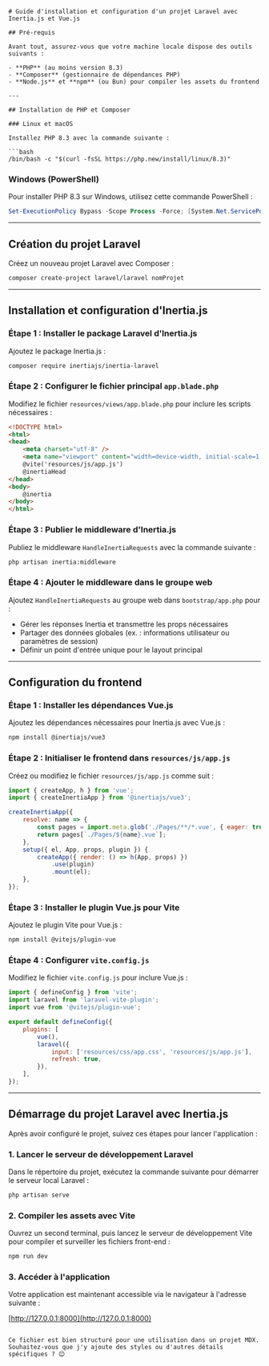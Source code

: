 ```mdx
# Guide d'installation et configuration d'un projet Laravel avec Inertia.js et Vue.js

## Pré-requis

Avant tout, assurez-vous que votre machine locale dispose des outils suivants :

- **PHP** (au moins version 8.3)
- **Composer** (gestionnaire de dépendances PHP)
- **Node.js** et **npm** (ou Bun) pour compiler les assets du frontend

---

## Installation de PHP et Composer

### Linux et macOS

Installez PHP 8.3 avec la commande suivante :

```bash
/bin/bash -c "$(curl -fsSL https://php.new/install/linux/8.3)"
```

### Windows (PowerShell)

Pour installer PHP 8.3 sur Windows, utilisez cette commande PowerShell :

```powershell
Set-ExecutionPolicy Bypass -Scope Process -Force; [System.Net.ServicePointManager]::SecurityProtocol = [System.Net.ServicePointManager]::SecurityProtocol -bor 3072; iex ((New-Object System.Net.WebClient).DownloadString('https://php.new/install/windows/8.3'))
```

---

## Création du projet Laravel

Créez un nouveau projet Laravel avec Composer :

```bash
composer create-project laravel/laravel nomProjet
```

---

## Installation et configuration d'Inertia.js

### Étape 1 : Installer le package Laravel d'Inertia.js

Ajoutez le package Inertia.js :

```bash
composer require inertiajs/inertia-laravel
```

### Étape 2 : Configurer le fichier principal `app.blade.php`

Modifiez le fichier `resources/views/app.blade.php` pour inclure les scripts nécessaires :

```html
<!DOCTYPE html>
<html>
<head>
    <meta charset="utf-8" />
    <meta name="viewport" content="width=device-width, initial-scale=1.0, maximum-scale=1.0" />
    @vite('resources/js/app.js')
    @inertiaHead
</head>
<body>
    @inertia
</body>
</html>
```

### Étape 3 : Publier le middleware d'Inertia.js

Publiez le middleware `HandleInertiaRequests` avec la commande suivante :

```bash
php artisan inertia:middleware
```

### Étape 4 : Ajouter le middleware dans le groupe web

Ajoutez `HandleInertiaRequests` au groupe web dans `bootstrap/app.php` pour :

- Gérer les réponses Inertia et transmettre les props nécessaires
- Partager des données globales (ex. : informations utilisateur ou paramètres de session)
- Définir un point d'entrée unique pour le layout principal

---

## Configuration du frontend

### Étape 1 : Installer les dépendances Vue.js

Ajoutez les dépendances nécessaires pour Inertia.js avec Vue.js :

```bash
npm install @inertiajs/vue3
```

### Étape 2 : Initialiser le frontend dans `resources/js/app.js`

Créez ou modifiez le fichier `resources/js/app.js` comme suit :

```javascript
import { createApp, h } from 'vue';
import { createInertiaApp } from '@inertiajs/vue3';

createInertiaApp({
    resolve: name => {
        const pages = import.meta.glob('./Pages/**/*.vue', { eager: true });
        return pages[`./Pages/${name}.vue`];
    },
    setup({ el, App, props, plugin }) {
        createApp({ render: () => h(App, props) })
            .use(plugin)
            .mount(el);
    },
});
```

### Étape 3 : Installer le plugin Vue.js pour Vite

Ajoutez le plugin Vite pour Vue.js :

```bash
npm install @vitejs/plugin-vue
```

### Étape 4 : Configurer `vite.config.js`

Modifiez le fichier `vite.config.js` pour inclure Vue.js :

```javascript
import { defineConfig } from 'vite';
import laravel from 'laravel-vite-plugin';
import vue from '@vitejs/plugin-vue';

export default defineConfig({
    plugins: [
        vue(),
        laravel({
            input: ['resources/css/app.css', 'resources/js/app.js'],
            refresh: true,
        }),
    ],
});
```

---

## Démarrage du projet Laravel avec Inertia.js

Après avoir configuré le projet, suivez ces étapes pour lancer l'application :

### 1. Lancer le serveur de développement Laravel

Dans le répertoire du projet, exécutez la commande suivante pour démarrer le serveur local Laravel :

```bash
php artisan serve
```

### 2. Compiler les assets avec Vite

Ouvrez un second terminal, puis lancez le serveur de développement Vite pour compiler et surveiller les fichiers front-end :

```bash
npm run dev
```

### 3. Accéder à l'application

Votre application est maintenant accessible via le navigateur à l'adresse suivante :

[http://127.0.0.1:8000](http://127.0.0.1:8000)
```

Ce fichier est bien structuré pour une utilisation dans un projet MDX. Souhaitez-vous que j'y ajoute des styles ou d'autres détails spécifiques ? 😊
